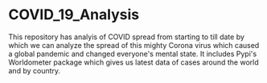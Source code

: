 # COVID_19_Analysis
This repository has analyis of COVID spread from starting to till date by which we can analyze the spread of this mighty Corona virus which caused a global pandemic 
and changed everyone's mental state.
It includes Pypi's Worldometer package which gives us latest data of cases around the world and by country.

